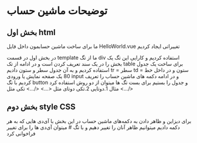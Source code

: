 # توضیحات ماشین حساب

## بخش اول html

ما برای ساخت ماشین حسابمون داخل فایل 
HelloWorld.vue
تغییراتی ایجاد کردیم

در بخش اول در قسمت
template
ما از تگ
div
استفاده کردیم
و کارایی این تگ یک بخش را در یک سند تعریف کردن است
و در ادامه از تک
table
برای ساخت یک جدول استفاده کردیم و به آن جدول سطر و ستون دادیم
tr = سطر
td = ستون
و در داخل خط 80 یک صفحه نمایش یا ورودی
input
و در ادامه دکمه های ماشین حساب را تعریف کردیم با تگ
button
و جدول را بستیم
برای بست تگ ها میتوان از دو روش استفاده کرد مثال
1.دوتایی
2.تکی
دوتای مثل
<...>  </...>
تکی مثل
<.../>

## بخش دوم style CSS

برای دیزاین و ظاهر دادن به دکمه‌های ماشین حساب
در این بخش با آی‌دی هایی که به هر دکمه دادیم 
میتوانیم ظاهر آنان را تغییر دهیم
و با تگ #
میتوان آی‌دی ها را برای تغییر فراخوانی کرد